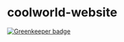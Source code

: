 # coolworld-website

[![Greenkeeper badge](https://badges.greenkeeper.io/insanity54/coolworld-website.svg)](https://greenkeeper.io/)
